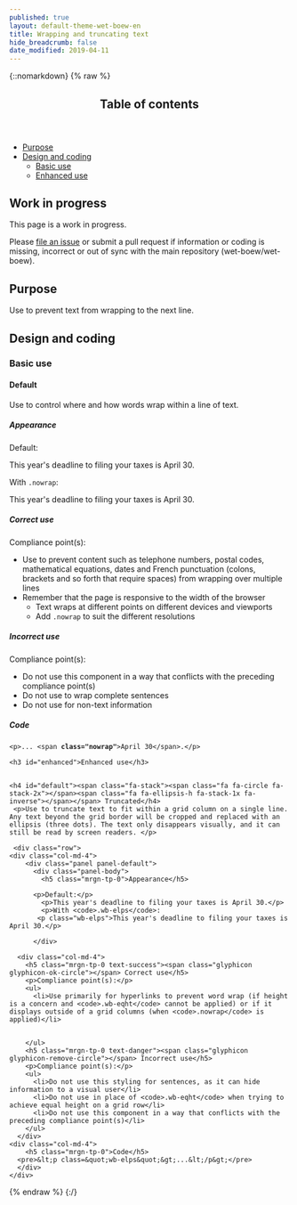 ```yaml
---
published: true
layout: default-theme-wet-boew-en
title: Wrapping and truncating text
hide_breadcrumb: false
date_modified: 2019-04-11
---
```

{::nomarkdown}
{% raw %}
<span class="wb-prettify all-pre"></span>
 <div class="row">
    <nav role="navigation" class="col-md-8">
      <div class="panel panel-default">
        <header class="panel-heading">
          <h2 class="panel-title">Table of contents</h2>
        </header>
        <div class="panel-body">
          <ul>
            <li><a href="#purpose">Purpose</a></li>
            <li><a href="#design">Design and coding</a>
              <ul>
                <li><a href="#basic">Basic use</a> </li>
				<li><a href="#enhanced">Enhanced use</a> </li>
              </ul>
            </li>
          </ul>
        </div>
      </div>
    </nav>
    <section class="col-md-4">
      <div class="panel panel-warning">
        <div class="panel-body">
          <h2 class="mrgn-tp-0 h4 text-warning"><span class="fa fa-exclamation-triangle"></span> Work in progress</h2>
          <p>This page is a work in progress.</p>
          <p>Please <a href="https://github.com/wet-boew/wet-boew-styleguide/issues/new">file an issue</a> or submit a pull request if information or coding is missing, incorrect or out of sync with the main repository (wet-boew/wet-boew).</p>
        </div>
      </div>
    </section>
</div>
   <section>
  <h2 id="purpose"><span class="fa-stack"><span class="fa fa-circle fa-stack-2x"></span><span class="fa fa-info fa-stack-1x fa-inverse"></span></span> Purpose</h2>
  <p>Use to prevent text from wrapping to the next line.</p>
  <h2 id="design"><span class="fa-stack"><span class="fa fa-circle fa-stack-2x"></span><span class="fa fa-paint-brush fa-stack-1x fa-inverse"></span></span> Design and coding</h2>
  <h3 id="basic">Basic use</h3>
  <h4 id="default"><span class="fa-stack"><span class="fa fa-circle fa-stack-2x"></span><span class="fas fa-cogs fa-stack-1x fa-inverse"></span></span> Default</h4>
  <p>Use to control where and how words wrap within a line of text. </p>
  <div class="row">
    <div class="col-md-4">
      <div class="panel panel-default">
        <div class="panel-body">
          <h5 class="mrgn-tp-0">Appearance</h5>
          <p>Default:</p>
          <p>This year's deadline to filing your taxes is  April 30.</p>
          <p class="mrgn-tp-lg">With <code>.nowrap</code>:</p>
          <p>This year's deadline to filing your taxes is <span class="nowrap">April 30</span>.</p>
        </div>
      </div>
    </div>
    <div class="col-md-4">
      <h5 class="mrgn-tp-0 text-success"><span class="glyphicon glyphicon-ok-circle"></span> Correct use</h5>
      <p>Compliance point(s):</p>
      <ul>
        <li>Use to prevent content such as telephone numbers, postal codes, mathematical equations, dates and French punctuation (colons, brackets and so forth that require spaces) from wrapping over multiple lines</li>
        <li>Remember that the page is responsive to the width of the browser
          <ul>
            <li>Text wraps at different points on different devices and viewports</li>
            <li>Add <code>.nowrap</code> to suit the different resolutions</li>
          </ul>
        </li>
      </ul>
      <h5 class="mrgn-tp-0 text-danger"><span class="glyphicon glyphicon-remove-circle"></span> Incorrect use</h5>
      <p>Compliance point(s):</p>
      <ul>
        <li>Do not use this component in a way that conflicts with the preceding compliance <span class="nowrap">point(s)</span></li>
        <li>Do not use to wrap complete sentences</li>
        <li>Do not use for non-text information</li>
      </ul>
    </div>
    <div class="col-md-4">
      <h5 class="mrgn-tp-0">Code</h5>
      <pre><code>&lt;p&gt;... &lt;span<strong> class=&quot;nowrap&quot;</strong>&gt;April 30&lt;/span&gt;.&lt;/p&gt;</code></pre>
    </div>
  </div>




    <h3 id="enhanced">Enhanced use</h3>


	<h4 id="default"><span class="fa-stack"><span class="fa fa-circle fa-stack-2x"></span><span class="fa fa-ellipsis-h fa-stack-1x fa-inverse"></span></span> Truncated</h4>
	 <p>Use to truncate text to fit within a grid column on a single line.  Any text beyond the grid border will be cropped and replaced with an ellipsis (three dots). The text only disappears visually, and it can still be read by screen readers. </p>

     <div class="row">
    <div class="col-md-4">
        <div class="panel panel-default">
          <div class="panel-body">
            <h5 class="mrgn-tp-0">Appearance</h5>

		  <p>Default:</p>
		    <p>This year's deadline to filing your taxes is April 30.</p>
			<p>With <code>.wb-elps</code>:
		   <p class="wb-elps">This year's deadline to filing your taxes is April 30.</p>

          </div>
 </div>
       </div>

      <div class="col-md-4">
        <h5 class="mrgn-tp-0 text-success"><span class="glyphicon glyphicon-ok-circle"></span> Correct use</h5>
        <p>Compliance point(s):</p>
        <ul>
          <li>Use primarily for hyperlinks to prevent word wrap (if height is a concern and <code>.wb-eqht</code> cannot be applied) or if it displays outside of a grid columns (when <code>.nowrap</code> is applied)</li>


        </ul>
        <h5 class="mrgn-tp-0 text-danger"><span class="glyphicon glyphicon-remove-circle"></span> Incorrect use</h5>
        <p>Compliance point(s):</p>
        <ul>
          <li>Do not use this styling for sentences, as it can hide  information to a visual user</li>
		  <li>Do not use in place of <code>.wb-eqht</code> when trying to achieve equal height on a grid row</li>
          <li>Do not use this component in a way that conflicts with the preceding compliance point(s)</li>
        </ul>
      </div>
    <div class="col-md-4">
        <h5 class="mrgn-tp-0">Code</h5>
      <pre>&lt;p class=&quot;wb-elps&quot;&gt;...&lt;/p&gt;</pre>
      </div>
    </div>
{% endraw %}
{:/}
